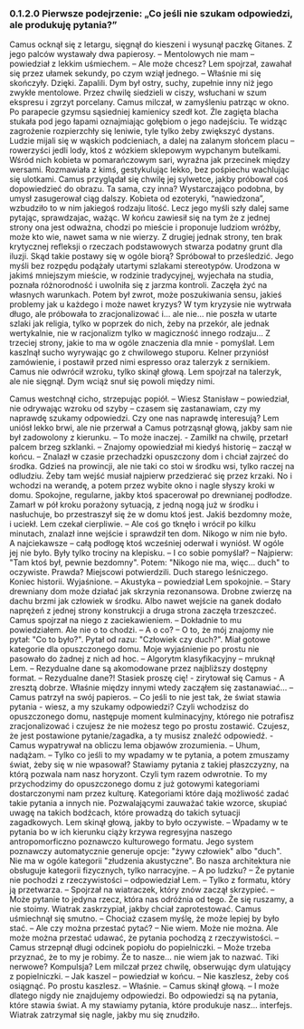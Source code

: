### 0.1.2.0 Pierwsze podejrzenie: „Co jeśli nie szukam odpowiedzi, ale produkuję pytania?”

Camus ocknął się z letargu, sięgnął do kieszeni i wysunął paczkę Gitanes. Z jego palców wystawały dwa papierosy.
– Mentolowych nie mam – powiedział z lekkim uśmiechem. – Ale może chcesz?
Lem spojrzał, zawahał się przez ułamek sekundy, po czym wziął jednego.
– Właśnie mi się skończyły. Dzięki.
Zapalili. Dym był ostry, suchy, zupełnie inny niż jego zwykłe mentolowe. Przez chwilę siedzieli w ciszy, wsłuchani w szum ekspresu i zgrzyt porcelany.
Camus milczał, w zamyśleniu patrząc w okno. Po parapecie gzymsu sąsiedniej kamienicy szedł kot. Źle zagięta blacha stukała pod jego łapami oznajmiając gołębiom o jego nadejściu. Te widząc zagrożenie rozpierzchły się leniwie, tyle tylko żeby zwiększyć dystans.
Ludzie mijali się w wąskich podcieniach, a dalej na zalanym słońcem placu – rowerzyści jedli lody, ktoś z wózkiem sklepowym wypchanym butelkami. Wśród nich kobieta w pomarańczowym sari, wyraźna jak przecinek między wersami. Rozmawiała z kimś, gestykulując lekko, bez pośpiechu wachlując się ulotkami.
Camus przyglądał się chwilę jej sylwetce, jakby próbował coś dopowiedzieć do obrazu. Ta sama, czy inna? Wystarczająco podobna, by umysł zasugerował ciąg dalszy. Kobieta od ezoteryki, “nawiedzona”, wzbudziło to w nim jakiegoś rodzaju litość. Lecz jego myśli szły dalej same pytając, sprawdzajac, ważąc. W końcu zawiesił się na tym że z jednej strony ona jest odważna, chodzi po mieście i proponuje ludziom wróżby, może kto wie, nawet sama w nie wierzy. Z drugiej jednak strony, ten brak krytycznej refleksji o rzeczach podstawowych stwarza podatny grunt dla iluzji. Skąd takie postawy się w ogóle biorą? Spróbował to prześledzić. Jego myśli bez rozpędu podążały utartymi szlakami stereotypów. Urodzona w jakimś mniejszym mieście, w rodzinie tradycyjnej, wyjechała na studia, poznała różnorodność i uwolniła się z jarzma kontroli. Zaczęła żyć na własnych warunkach. Potem był zwrot, może poszukiwania sensu, jakieś problemy jak u każdego i może nawet kryzys? W tym kryzysie nie wytrwała długo, ale próbowała to zracjonalizować i... ale nie… nie poszła w utarte szlaki jak religia, tylko w poprzek do nich, żeby na przekór, ale jednak wertykalnie, nie w racjonalizm tylko w magiczność innego rodzaju... Z trzeciej strony, jakie to ma w ogóle znaczenia dla mnie - pomyślał. Lem kaszlnął sucho wyrywając go z chwilowego stuporu.
Kelner przyniósł zamówienie, i postawił przed nimi espresso oraz talerzyk z sernikiem. Camus nie odwrócił wzroku, tylko skinął głową. Lem spojrzał na talerzyk, ale nie sięgnął. Dym wciąż snuł się powoli między nimi.

Camus westchnął cicho, strzepując popiół.
– Wiesz Stanisław – powiedział, nie odrywając wzroku od szyby – czasem się zastanawiam, czy my naprawdę szukamy odpowiedzi. Czy one nas naprawdę interesują?
Lem uniósł lekko brwi, ale nie przerwał a Camus potrząsnął głową, jakby sam nie był zadowolony z kierunku.
– To może inaczej. - Zamilkł na chwilę, przetarł palcem brzeg szklanki.
– Znajomy opowiedział mi kiedyś historię – zaczął w końcu. – Znalazł w czasie przechadzki opuszczony dom i chciał zajrzeć do środka. Gdzieś na prowincji, ale nie taki co stoi w środku wsi, tylko raczej na odludziu. Żeby tam wejść musiał najpierw przedzierać się przez krzaki. No i wchodzi na werandę, a potem przez wybite okno i nagle słyszy kroki w domu. Spokojne, regularne, jakby ktoś spacerował po drewnianej podłodze. Zamarł w pół kroku porażony sytuacją, z jedną nogą już w środku i nasłuchuje, bo przestraszył się że w domu ktoś jest. Jakiś bezdomny może, i uciekł.
Lem czekał cierpliwie.
– Ale coś go tknęło i wrócił po kilku minutach, znalazł inne wejście i sprawdził ten dom. Nikogo w nim nie było. A najciekawsze – całą podłogę ktoś wcześniej oderwał i wyniósł. W ogóle jej nie było. Były tylko trociny na klepisku.
– I co sobie pomyślał?
– Najpierw: "Tam ktoś był, pewnie bezdomny". Potem: "Nikogo nie ma, więc... duch" to oczywiste. Prawda? Miejscowi potwierdzili. Duch starego leśniczego. Koniec historii. Wyjaśnione.
– Akustyka – powiedział Lem spokojnie. – Stary drewniany dom może działać jak skrzynia rezonansowa. Drobne zwierzę na dachu brzmi jak człowiek w środku. Albo nawet wejście na ganek dodało naprężeń z jednej strony konstrukcji a druga strona zaczęła trzeszczeć.
Camus spojrzał na niego z zaciekawieniem.
– Dokładnie to mu powiedziałem. Ale nie o to chodzi.
– A o co?
– O to, że mój znajomy nie pytał: "Co to było?". Pytał od razu: "Człowiek czy duch?". Miał gotowe kategorie dla opuszczonego domu. Moje wyjaśnienie po prostu nie pasowało do żadnej z nich ad hoc.
– Algorytm klasyfikacyjny – mruknął Lem. – Rezydualne dane są akomodowane przez najbliższy dostępny format.
– Rezydualne dane?! Stasiek proszę cię! - zirytował się Camus - A zresztą dobrze. Właśnie między innymi wtedy zacząłem się zastanawiać... – Camus patrzył na swój papieros. – Co jeśli to nie jest tak, że świat stawia pytania - wiesz, a my szukamy odpowiedzi? Czyli wchodzisz do opuszczonego domu, następuje moment kulminacyjny, którego nie potrafisz zracjonalizować i czujesz że nie możesz tego po prostu zostawić. Czujesz, że jest postawione pytanie/zagadka, a ty musisz znaleźć odpowiedź. - Camus wypatrywał na obliczu lema objawów zrozumienia.
– Uhum, nadążam.
– Tylko co jeśli to my wpadamy w te pytania, a potem zmuszamy świat, żeby się w nie wpasował? Stawiamy pytania z takiej płaszczyzny, na którą pozwala nam nasz horyzont. Czyli tym razem odwrotnie. To my przychodzimy do opuszczonego domu z już gotowymi kategoriami dostarczonymi nam przez kulturę. Kategoriami które dają możliwość zadać takie pytania a innych nie. Pozwalającymi zauważać takie wzorce, skupiać uwagę na takich bodźcach, które prowadzą do takich sytuacji zagadkowych.
Lem skinął głową, jakby to było oczywiste.
– Wpadamy w te pytania bo w ich kierunku ciąży krzywa regresyjna naszego antropomorficzno poznawczo kulturowego formatu. Jego system poznawczy automatycznie generuje opcje: "żywy człowiek" albo "duch". Nie ma w ogóle kategorii "złudzenia akustyczne". Bo nasza architektura nie obsługuje kategorii fizycznych, tylko narracyjne.
– A po ludzku?
– Że pytanie nie pochodzi z rzeczywistości – odpowiedział Lem. – Tylko z formatu, który ją przetwarza. – Spojrzał na wiatraczek, który znów zaczął skrzypieć. – Może pytanie to jedyna rzecz, która nas odróżnia od tego. Że się ruszamy, a nie stoimy.
Wiatrak zaskrzypiał, jakby chciał zaprotestować.
Camus uśmiechnął się smutno.
– Chociaż czasem myślę, że może lepiej by było stać.
– Ale czy można przestać pytać?
– Nie wiem. Może nie można. Ale może można przestać udawać, że pytania pochodzą z rzeczywistości. – Camus strzepnął długi odcinek popiołu do popielniczki. – Może trzeba przyznać, że to my je robimy. Że to nasze... nie wiem jak to nazwać. Tiki nerwowe? Kompulsja?
Lem milczał przez chwilę, obserwując dym ulatujący z popielniczki.
– Jak kaszel – powiedział w końcu. – Nie kaszlesz, żeby coś osiągnąć. Po prostu kaszlesz.
– Właśnie. – Camus skinął głową. – I może dlatego nigdy nie znajdujemy odpowiedzi. Bo odpowiedzi są na pytania, które stawia świat. A my stawiamy pytania, które produkuje nasz... interfejs.
Wiatrak zatrzymał się nagle, jakby mu się znudziło.
